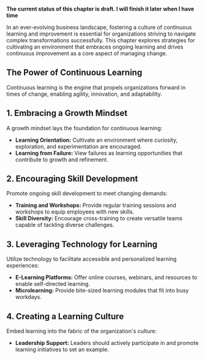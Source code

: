 **The current status of this chapter is draft. I will finish it later when I have time**

In an ever-evolving business landscape, fostering a culture of continuous learning and improvement is essential for organizations striving to navigate complex transformations successfully. This chapter explores strategies for cultivating an environment that embraces ongoing learning and drives continuous improvement as a core aspect of managing change.

**The Power of Continuous Learning**
------------------------------------

Continuous learning is the engine that propels organizations forward in times of change, enabling agility, innovation, and adaptability.

**1. Embracing a Growth Mindset**
---------------------------------

A growth mindset lays the foundation for continuous learning:

* **Learning Orientation:** Cultivate an environment where curiosity, exploration, and experimentation are encouraged.
* **Learning from Failure:** View failures as learning opportunities that contribute to growth and refinement.

**2. Encouraging Skill Development**
------------------------------------

Promote ongoing skill development to meet changing demands:

* **Training and Workshops:** Provide regular training sessions and workshops to equip employees with new skills.
* **Skill Diversity:** Encourage cross-training to create versatile teams capable of tackling diverse challenges.

**3. Leveraging Technology for Learning**
-----------------------------------------

Utilize technology to facilitate accessible and personalized learning experiences:

* **E-Learning Platforms:** Offer online courses, webinars, and resources to enable self-directed learning.
* **Microlearning:** Provide bite-sized learning modules that fit into busy workdays.

**4. Creating a Learning Culture**
----------------------------------

Embed learning into the fabric of the organization's culture:

* **Leadership Support:** Leaders should actively participate in and promote learning initiatives to set an example.
